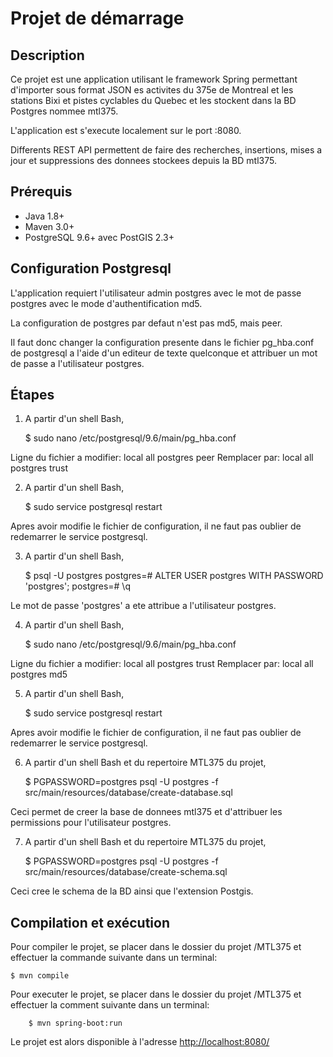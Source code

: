 # Projet de démarrage

## Description

Ce projet est une application utilisant le framework Spring permettant d'importer sous format JSON es activites du 375e de Montreal et les stations Bixi et pistes cyclables du Quebec et les stockent dans la BD Postgres nommee mtl375.

L'application est s'execute localement sur le port :8080.

Differents REST API permettent de faire des recherches, insertions, mises a jour et suppressions des donnees stockees depuis la BD mtl375.

## Prérequis

- Java 1.8+
- Maven 3.0+
- PostgreSQL 9.6+ avec PostGIS 2.3+

## Configuration Postgresql 

L'application requiert l'utilisateur admin postgres avec le mot de passe postgres avec le mode d'authentification md5.

La configuration de postgres par defaut n'est pas md5, mais peer.

Il faut donc changer la configuration presente dans le fichier pg_hba.conf de postgresql a l'aide
d'un editeur de texte quelconque et attribuer un mot de passe a l'utilisateur postgres.

Étapes
------
1. A partir d'un shell Bash,

	$ sudo nano /etc/postgresql/9.6/main/pg_hba.conf

Ligne du fichier a modifier:
	local	all		postgres			peer
Remplacer par:
	local	all		postgres			trust

2. A partir d'un shell Bash,

	$ sudo service postgresql restart

Apres avoir modifie le fichier de configuration, il ne faut pas oublier de redemarrer le service postgresql.


3. A partir d'un shell Bash,

	$ psql -U postgres
	postgres=# ALTER USER postgres WITH PASSWORD 'postgres';
	postgres=# \q

Le mot de passe 'postgres' a ete attribue a l'utilisateur postgres.

4. A partir d'un shell Bash,

	$ sudo nano /etc/postgresql/9.6/main/pg_hba.conf

Ligne du fichier a modifier:
	local	all		postgres			trust
Remplacer par:
	local	all		postgres			md5

5. A partir d'un shell Bash,

	$ sudo service postgresql restart

Apres avoir modifie le fichier de configuration, il ne faut pas oublier de redemarrer le service postgresql. 

6. A partir d'un shell Bash et du repertoire MTL375 du projet,

	$ PGPASSWORD=postgres psql -U postgres -f src/main/resources/database/create-database.sql

Ceci permet de creer la base de donnees mtl375 et d'attribuer les permissions pour l'utilisateur postgres.

7. A partir d'un shell Bash et du repertoire MTL375 du projet,

	$ PGPASSWORD=postgres psql -U postgres -f src/main/resources/database/create-schema.sql

Ceci cree le schema de la BD ainsi que l'extension Postgis.

## Compilation et exécution

Pour compiler le projet, se placer dans le dossier du projet /MTL375 et effectuer la commande suivante dans un terminal:

	$ mvn compile

Pour executer le projet, se placer dans le dossier du projet /MTL375 et effectuer la comment suivante dans un terminal:

    	$ mvn spring-boot:run

Le projet est alors disponible à l'adresse [http://localhost:8080/](http://localhost:8080/)
